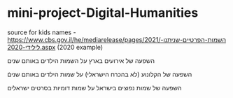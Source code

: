 # mini-project-Digital-Humanities




source for kids names - https://www.cbs.gov.il/he/mediarelease/pages/2021/השמות-הפרטיים-שניתנו-לילידי-2020.aspx (2020 example)


השפעה של אירועים בארץ על השמות הילדים באותם שנים

השפעה של הקלונוע (לא בהכרח הישראלי) על שמות הילדים באותם שניםֿ

השפעה של שמות נפוצים בישראל על שמות דומיות בסרטים ישראלים
